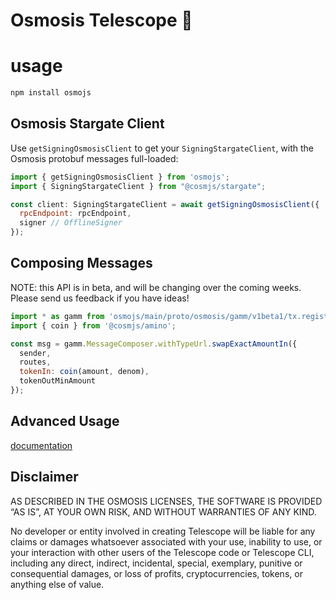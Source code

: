 # Osmosis Telescope 🔭
# usage

```sh
npm install osmojs
```

## Osmosis Stargate Client

Use `getSigningOsmosisClient` to get your `SigningStargateClient`, with the Osmosis protobuf messages full-loaded:

```js
import { getSigningOsmosisClient } from 'osmojs';
import { SigningStargateClient } from "@cosmjs/stargate";

const client: SigningStargateClient = await getSigningOsmosisClient({
  rpcEndpoint: rpcEndpoint,
  signer // OfflineSigner
});
```

## Composing Messages

NOTE: this API is in beta, and will be changing over the coming weeks. Please send us feedback if you have ideas!

```js
import * as gamm from 'osmojs/main/proto/osmosis/gamm/v1beta1/tx.registry';
import { coin } from '@cosmjs/amino';

const msg = gamm.MessageComposer.withTypeUrl.swapExactAmountIn({
  sender,
  routes,
  tokenIn: coin(amount, denom),
  tokenOutMinAmount
});
```

## Advanced Usage

[documentation](docs/readme.md)

## Disclaimer

AS DESCRIBED IN THE OSMOSIS LICENSES, THE SOFTWARE IS PROVIDED “AS IS”, AT YOUR OWN RISK, AND WITHOUT WARRANTIES OF ANY KIND.

No developer or entity involved in creating Telescope will be liable for any claims or damages whatsoever associated with your use, inability to use, or your interaction with other users of the Telescope code or Telescope CLI, including any direct, indirect, incidental, special, exemplary, punitive or consequential damages, or loss of profits, cryptocurrencies, tokens, or anything else of value.

